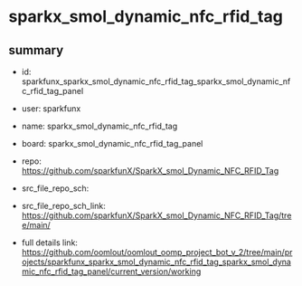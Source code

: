 # sparkx_smol_dynamic_nfc_rfid_tag
 
## summary 
* id: sparkfunx_sparkx_smol_dynamic_nfc_rfid_tag_sparkx_smol_dynamic_nfc_rfid_tag_panel
* user: sparkfunx
* name: sparkx_smol_dynamic_nfc_rfid_tag
* board: sparkx_smol_dynamic_nfc_rfid_tag_panel
* repo: https://github.com/sparkfunX/SparkX_smol_Dynamic_NFC_RFID_Tag



* src_file_repo_sch: 
* src_file_repo_sch_link: https://github.com/sparkfunX/SparkX_smol_Dynamic_NFC_RFID_Tag/tree/main/
* full details link: https://github.com/oomlout/oomlout_oomp_project_bot_v_2/tree/main/projects/sparkfunx_sparkx_smol_dynamic_nfc_rfid_tag_sparkx_smol_dynamic_nfc_rfid_tag_panel/current_version/working  







